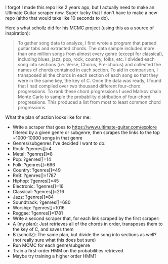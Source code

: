 I forgot I made this repo like 2 years ago, but I actually need to make an Ultimate Guitar scraper now. Super lucky that I don't have to make a new repo (altho that would take like 10 seconds to do).

Here's what schollz did for his MCMC project (using this as a source of inspiration):

> To gather song data to analyze, I first wrote a program that parsed guitar tabs and extracted chords. The data sample included more than one million songs from almost every genre (except for classical), including blues, jazz, pop, rock, country, folks, etc. I divided each song into sections (i.e. Verse, Chorus, Pre-chorus) and collected the names of chords contained in each section. To aid in comparison, I transposed all the chords in each section of each song so that they were in the same key, the key of C.
> Once the data was ready, I found that I had compiled over two thousand different four-chord progressions.
> To rank these chord progressions I used Markov chain Monte Carlo to sample the probability distribution of four-chord progressions. This produced a list from most to least common chord progressions.

What the plan of action looks like for me:
- Write a scraper that goes to https://www.ultimate-guitar.com/explore filtered by a given genre or subgenre, then scrapes the links to the top ~1000-10000 songs in that genre
 - Genres/subgenres I've decided I want to do: 
  - Rock: ?genres[]=4
  - Metal: ?genres[]=8
  - Pop: ?genres[]=14
  - Folk: ?genres[]=666
  - Country: ?genres[]=49
  - RnB: ?genres[]=1787
  - Hiphop: ?genres[]=45
  - Electronic: ?genres[]=16
  - Classical: ?genres[]=216
  - Jazz: ?genres[]=84
  - Soundtrack: ?genres[]=680
  - Worship: ?genres[]=1016
  - Reggae: ?genres[]=1781
- Write a second scraper that, for each link scraped by the first scraper:
 - A (my plan): Just retrieves all of the chords in order, transposes them to the key of C, and saves them
 - B (schollz): The same plan, but divide the song into sections as well? (not really sure what this does but sure)
- Run MCMC for each genre/subgenre
- Train a first-order HMM on the probabilities retrieved
- Maybe try training a higher order HMM?

